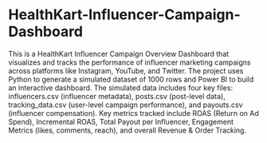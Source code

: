 # HealthKart-Influencer-Campaign-Dashboard

This is a HealthKart Influencer Campaign Overview Dashboard that visualizes and tracks the performance of influencer marketing campaigns across platforms like Instagram, YouTube, and Twitter. The project uses Python to generate a simulated dataset of 1000 rows and Power BI to build an interactive dashboard. The simulated data includes four key files: influencers.csv (influencer metadata), posts.csv (post-level data), tracking_data.csv (user-level campaign performance), and payouts.csv (influencer compensation). Key metrics tracked include ROAS (Return on Ad Spend), Incremental ROAS, Total Payout per Influencer, Engagement Metrics (likes, comments, reach), and overall Revenue & Order Tracking. 
